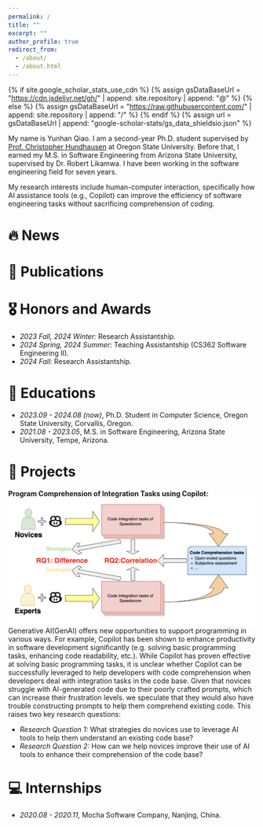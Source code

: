 ```yaml
---
permalink: /
title: ""
excerpt: ""
author_profile: true
redirect_from: 
  - /about/
  - /about.html
---
```


{% if site.google_scholar_stats_use_cdn %}
{% assign gsDataBaseUrl = "https://cdn.jsdelivr.net/gh/" | append: site.repository | append: "@" %}
{% else %}
{% assign gsDataBaseUrl = "https://raw.githubusercontent.com/" | append: site.repository | append: "/" %}
{% endif %}
{% assign url = gsDataBaseUrl | append: "google-scholar-stats/gs_data_shieldsio.json" %}

<span class='anchor' id='about-me'></span>

My name is Yunhan Qiao. I am a second-year Ph.D. student supervised by [Prof. Christopher Hundhausen](https://engineering.oregonstate.edu/people/christopher-hundhausen) at Oregon State University. Before that, I earned my M.S. in Software Engineering from Arizona State University, supervised by Dr. Robert Likamwa. I have been working in the software engineering field for seven years.

My research interests include human-computer interaction, specifically how AI assistance tools (e.g., Copilot) can improve the efficiency of software engineering tasks without sacrificing comprehension of coding.


# 🔥 News


# 📝 Publications 



# 🎖 Honors and Awards
- *2023 Fall, 2024 Winter:* Research Assistantship. 
- *2024 Spring, 2024 Summer:* Teaching Assistantship (CS362 Software Engineering II).
- *2024 Fall:* Research Assistantship.

# 📖 Educations
- *2023.09 - 2024.08 (now)*, Ph.D. Student in Computer Science, Oregon State University, Corvallis, Oregon. 
- *2021.08 - 2023.05*, M.S. in Software Engineering, Arizona State University, Tempe, Arizona.

# 💼 Projects
**Program Comprehension of Integration Tasks using Copilot:**
![Workflow](/images/workflow.png)
Generative AI(GenAI) offers new opportunities to support programming in various ways. For example, Copilot has been shown to enhance productivity in software development significantly (e.g. solving basic programming tasks, enhancing code readability, etc.). While Copilot has proven effective at solving basic programming tasks, it is unclear whether Copilot can be successfully leveraged to help developers with code comprehension when developers deal with integration tasks in the code base. Given that novices struggle with AI-generated code due to their poorly crafted prompts, which can increase their frustration levels. we speculate that they would also have trouble constructing prompts to help them comprehend existing code. This raises two key research questions:
- *Research Question 1:* What strategies do novices use to leverage AI tools to help them understand an existing code base?
- *Research Question 2:* How can we help novices improve their use of AI tools to enhance their comprehension of the code base?


# 💻 Internships
- *2020.08 - 2020.11*, Mocha Software Company, Nanjing, China.
